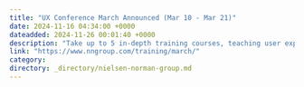 ```yaml
---
title: "UX Conference March Announced (Mar 10 - Mar 21)"
date: 2024-11-16 04:34:00 +0000
dateadded: 2024-11-26 00:01:40 +0000
description: "Take up to 5 in-depth training courses, teaching user experience best practices for successful design. Training focused on long-lasting skills for UX professionals. March 10-21, 2025."
link: "https://www.nngroup.com/training/march/"
category:
directory: _directory/nielsen-norman-group.md
---
```

